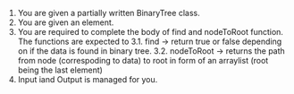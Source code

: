 1. You are given a partially written BinaryTree class.
2. You are given an element.
3. You are required to complete the body of find and nodeToRoot function. The functions are expected to 
    3.1. find -> return true or false depending on if the data is found in binary tree.
    3.2. nodeToRoot -> returns the path from node (correspoding to data) to root in 
    form of an arraylist (root being the last element)
4. Input iand Output is managed for you.

